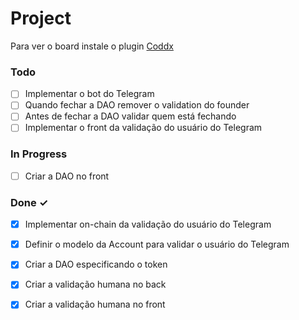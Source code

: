 # Project

Para ver o board instale o plugin [Coddx](https://marketplace.visualstudio.com/items?itemName=coddx.coddx-alpha)

### Todo

- [ ] Implementar o bot do Telegram  
- [ ] Quando fechar a DAO remover o validation do founder  
- [ ] Antes de fechar a DAO validar quem está fechando  
- [ ] Implementar o front da validação do usuário do Telegram  

### In Progress

- [ ] Criar a DAO no front  

### Done ✓

- [x] Implementar on-chain da validação do usuário do Telegram  
- [x] Definir o modelo da Account para validar o usuário do Telegram  
- [x] Criar a DAO especificando o token  
- [x] Criar a validação humana no back  
- [x] Criar a validação humana no front  

